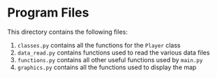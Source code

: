 # Program Files
This directory contains the following files:
1. `classes.py` contains all the functions for the `Player` class
2. `data_read.py` contains functions used to read the various data files 
3. `functions.py` contains all other useful functions used by `main.py`
4. `graphics.py` contains all the functions used to display the map 